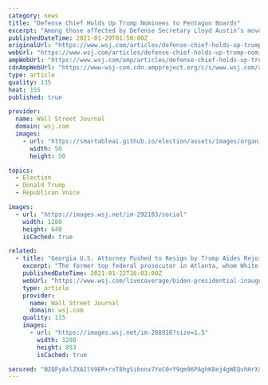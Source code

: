 ```yaml
---
category: news
title: "Defense Chief Holds Up Trump Nominees to Pentagon Boards"
excerpt: "Among those affected by Defense Secretary Lloyd Austin’s move are Corey Lewandowski, former President Donald Trump’s 2016 presidential campaign manager, and David Bossie, a former Trump deputy campaign manager."
publishedDateTime: 2021-01-29T01:50:00Z
originalUrl: "https://www.wsj.com/articles/defense-chief-holds-up-trump-nominees-to-pentagon-boards-11611884214?mod=politics_lead_pos7"
webUrl: "https://www.wsj.com/articles/defense-chief-holds-up-trump-nominees-to-pentagon-boards-11611884214?mod=politics_lead_pos7"
ampWebUrl: "https://www.wsj.com/amp/articles/defense-chief-holds-up-trump-nominees-to-pentagon-boards-11611884214"
cdnAmpWebUrl: "https://www-wsj-com.cdn.ampproject.org/c/s/www.wsj.com/amp/articles/defense-chief-holds-up-trump-nominees-to-pentagon-boards-11611884214"
type: article
quality: 135
heat: 155
published: true

provider:
  name: Wall Street Journal
  domain: wsj.com
  images:
    - url: "https://smartableai.github.io/election/assets/images/organizations/wsj.com-50x50.jpg"
      width: 50
      height: 50

topics:
  - Election
  - Donald Trump
  - Republican Voice

images:
  - url: "https://images.wsj.net/im-292183/social"
    width: 1280
    height: 640
    isCached: true

related:
  - title: "Georgia U.S. Attorney Pushed to Resign by Trump Aides Rejoins Law Firm"
    excerpt: "The former top federal prosecutor in Atlanta, whom White House officials pushed to resign earlier this month because then-President Donald Trump was upset he wasn’t doing enough to investigate unproven claims of election fraud,"
    publishedDateTime: 2021-01-22T16:03:00Z
    webUrl: "https://www.wsj.com/livecoverage/biden-presidential-inauguration-2021/card/7PuV1qsDSei2ZphFlq6v"
    type: article
    provider:
      name: Wall Street Journal
      domain: wsj.com
    quality: 115
    images:
      - url: "https://images.wsj.net/im-288916?size=1.5"
        width: 1280
        height: 853
        isCached: true

secured: "NZQFy8xlZXAIlV9ER+rxT8hgSibonx7YeC0+Y9qm96PAghK8ej4gWEQvhHrXxmj3BSzhx0JpMjkmB+5erqOENN7cfuiATlc0PYWpEPxLcepXmOMY49aIcBXS/SBL/LKjTTm15UmpcAkMS+f62uo+LAfVYemcQAk6qavSiQb/i/AEt7jX7+SbnZWrZcme5Yv9kkFbh97toNFZDiIL/1XK+l1NaSTjBmOYeDl0aMtXQTNPx4pjT2g+mktLkGgAKmzasgV63AdccygulpfmG/NwakDcZQV6YC7OrD3ExySerAhYPj+o6THpBGamWQGBTivWlR+MHl/DivYgxoyp83cwQQzAekDlk55Td8QgVrMjzrc=;bCNoufopbjVQ4u1DJWpWVA=="
---
```


